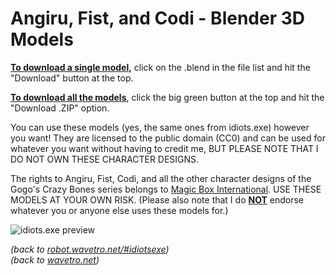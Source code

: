 # Angiru, Fist, and Codi - Blender 3D Models

<ins>**To download a single model</ins>,** click on the .blend in the file list and hit the "Download" button at the top.

<ins>**To download all the models</ins>**, click the big green button at the top and hit the "Download .ZIP" option.

You can use these models (yes, the same ones from idiots.exe) however you want! They are licensed to the public domain (CC0) and can be used for whatever you want without having to credit me, BUT PLEASE NOTE THAT I DO NOT OWN THESE CHARACTER DESIGNS. 

The rights to Angiru, Fist, Codi, and all the other character designs of the Gogo's Crazy Bones series belongs to [Magic Box International](https://www.magicboxint.com/). USE THESE MODELS AT YOUR OWN RISK. (Please also note that I do <ins>**NOT**</ins> endorse whatever you or anyone else uses these models for.)

![idiots.exe preview](https://robot.wavetro.net/assets/images/image128.png)

*(back to [robot.wavetro.net/#idiotsexe](https://robot.wavetro.net/#idiotsexe))* <br>
*(back to [wavetro.net](https://wavetro.net))*
